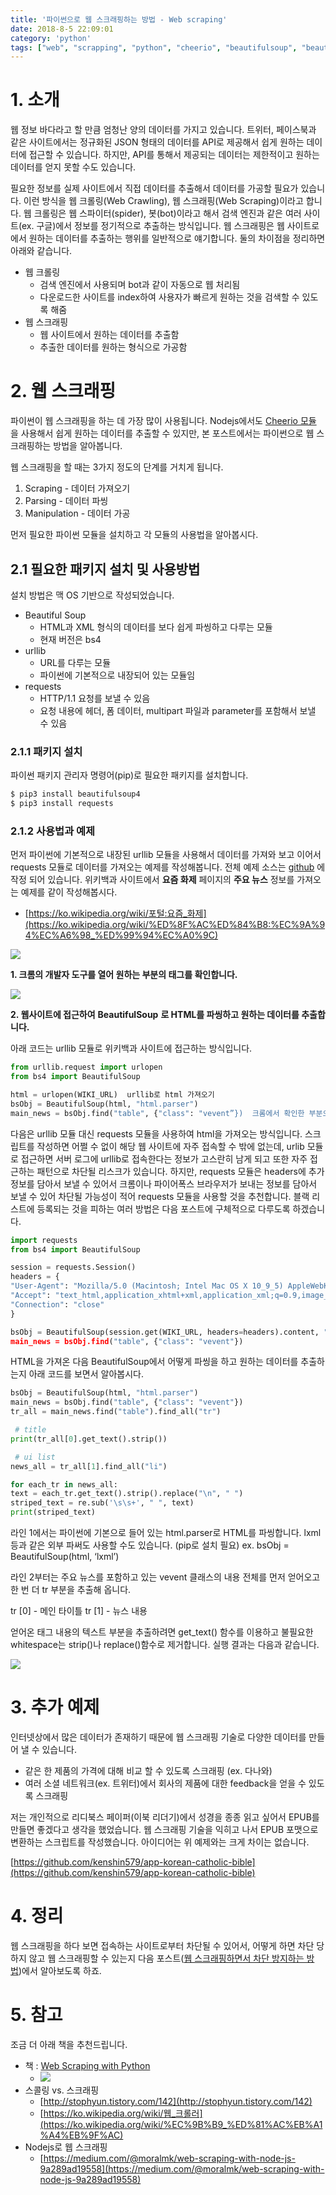 ```yaml
---
title: '파이썬으로 웹 스크래핑하는 방법 - Web scraping'
date: 2018-8-5 22:09:01
category: 'python'
tags: ["web", "scrapping", "python", "cheerio", "beautifulsoup", "beautifulsoup4", "urllib", "requests", "웹", "스크래핑", "파이썬"]
---
```


# 1. 소개
웹 정보 바다라고 할 만큼 엄청난 양의 데이터를 가지고 있습니다. 트위터, 페이스북과 같은 사이트에서는 정규화된 JSON 형태의 데이터를 API로 제공해서 쉽게 원하는 데이터에 접근할 수 있습니다. 하지만, API를 통해서 제공되는 데이터는 제한적이고 원하는 데이터를 얻지 못할 수도 있습니다.

필요한 정보를 실제 사이트에서 직접 데이터를 추출해서 데이터를 가공할 필요가 있습니다. 이런 방식을 웹 크롤링(Web Crawling), 웹 스크래핑(Web Scraping)이라고 합니다. 웹 크롤링은 웹 스파이터(spider), 봇(bot)이라고 해서 검색 엔진과 같은 여러 사이트(ex. 구글)에서 정보를 정기적으로 추출하는 방식입니다. 웹 스크래핑은 웹 사이트로에서 원하는 데이터를 추출하는 행위를 일반적으로 얘기합니다. 둘의 차이점을 정리하면 아래와 같습니다.

* 웹 크롤링
	* 검색 엔진에서 사용되며 bot과 같이 자동으로 웹 처리됨
	* 다운로드한 사이트를 index하여 사용자가 빠르게 원하는 것을 검색할 수 있도록 해줌
* 웹 스크래핑
	* 웹 사이트에서 원하는 데이터를 추출함
	* 추출한 데이터를 원하는 형식으로 가공함

# 2. 웹 스크래핑
파이썬이 웹 스크래핑을 하는 데 가장 많이 사용됩니다. Nodejs에서도 [Cheerio 모듈](https://medium.com/@moralmk/web-scraping-with-node-js-9a289ad19558) 을 사용해서 쉽게 원하는 데이터를 추출할 수 있지만, 본 포스트에서는 파이썬으로 웹 스크래핑하는 방법을 알아봅니다. 

웹 스크래핑을 할 때는 3가지 정도의 단계를 거치게 됩니다.

1. Scraping - 데이터 가져오기
2. Parsing - 데이터 파씽
3. Manipulation - 데이터 가공

먼저 필요한 파이썬 모듈을 설치하고 각 모듈의 사용법을 알아봅시다.

## 2.1 필요한 패키지 설치 및 사용방법
설치 방법은 맥 OS 기반으로 작성되었습니다.

* Beautiful Soup
	* HTML과 XML 형식의 데이터를 보다 쉽게 파씽하고 다루는 모듈
	* 현재 버전은 bs4
* urllib
	* URL를 다루는 모듈
	* 파이썬에 기본적으로 내장되어 있는 모듈임
* requests
	* HTTP/1.1 요청를 보낼 수 있음
	* 요청 내용에 헤더, 폼 데이터, multipart 파일과 parameter를 포함해서 보낼 수 있음

### 2.1.1 패키지 설치
파이썬 패키지 관리자 명령어(pip)로 필요한 패키지를 설치합니다.

```bash
$ pip3 install beautifulsoup4
$ pip3 install requests
```

### 2.1.2 사용법과 예제
먼저 파이썬에 기본적으로 내장된 urllib 모듈을 사용해서 데이터를 가져와 보고 이어서 requests 모듈로 데이터를 가져오는 예제를 작성해봅니다. 전체 예제 소스는 [github](https://github.com/kenshin579/tutorials-python/tree/master/web_scraping/01_web_scraping) 에 작정 되어 있습니다.
위키백과 사이트에서 **요즘 화제** 페이지의 **주요 뉴스** 정보를 가져오는 예제를 같이 작성해봅시다. 

* [https://ko.wikipedia.org/wiki/포털:요즘_화제](https://ko.wikipedia.org/wiki/%ED%8F%AC%ED%84%B8:%EC%9A%94%EC%A6%98_%ED%99%94%EC%A0%9C)

![](images/20180805/wiki.png)

**1. 크롬의 개발자 도구를 열어 원하는 부분의 태그를 확인합니다.**

![](images/20180805/6B835F07-A3A4-4479-88DF-6F3B0F8D66D7.png)

**2. 웹사이트에 접근하여** **BeautifulSoup** **로 HTML를 파씽하고 원하는 데이터를 추출합니다.**

아래 코드는 urllib 모듈로 위키백과 사이트에 접근하는 방식입니다.

```python
from urllib.request import urlopen
from bs4 import BeautifulSoup

html = urlopen(WIKI_URL)  urllib로 html 가져오기
bsObj = BeautifulSoup(html, "html.parser")
main_news = bsObj.find("table", {"class": "vevent”})  크롬에서 확인한 부분으로 작성함
```

다음은 urllib 모듈 대신 requests 모듈을 사용하여 html을 가져오는 방식입니다. 스크립트를 작성하면 어쩔 수 없이 해당 웹 사이트에 자주 접속할 수 밖에 없는데, urlib 모듈로 접근하면 서버 로그에 urllib로 접속한다는 정보가 고스란히 남게 되고 또한 자주 접근하는 패턴으로 차단될 리스크가 있습니다. 하지만, requests 모듈은 headers에 추가 정보를 담아서 보낼 수 있어서 크롬이나 파이어폭스 브라우저가 보내는 정보를 담아서 보낼 수 있어 차단될 가능성이 적어 requests 모듈을 사용할 것을 추천합니다. 블랙 리스트에 등록되는 것을 피하는 여러 방법은 다음 포스트에 구체적으로 다루도록 하겠습니다.

```python
import requests
from bs4 import BeautifulSoup

session = requests.Session()
headers = {
"User-Agent": "Mozilla/5.0 (Macintosh; Intel Mac OS X 10_9_5) AppleWebKit 537.36 (KHTML, like Gecko) Chrome",
"Accept": "text_html,application_xhtml+xml,application_xml;q=0.9,image_webp,**/**;q=0.8",
"Connection": "close"
}

bsObj = BeautifulSoup(session.get(WIKI_URL, headers=headers).content, "html.parser”) requests로 url에 접근해 html를 가져옴
main_news = bsObj.find("table", {"class": "vevent"})
```

HTML을 가져온 다음 BeautifulSoup에서 어떻게 파씽을 하고 원하는 데이터를 추출하는지 아래 코드를 보면서 알아봅시다.

```python
bsObj = BeautifulSoup(html, "html.parser")
main_news = bsObj.find("table", {"class": "vevent"})
tr_all = main_news.find("table").find_all("tr")

 # title
print(tr_all[0].get_text().strip())

 # ui list
news_all = tr_all[1].find_all("li")

for each_tr in news_all:
text = each_tr.get_text().strip().replace("\n", " ")
striped_text = re.sub('\s\s+', " ", text)
print(striped_text)
```

라인 1에서는 파이썬에 기본으로 들어 있는 html.parser로 HTML를 파씽합니다. lxml등과 같은 외부 파써도 사용할 수도 있습니다. (pip로 설치 필요)
ex. bsObj = BeautifulSoup(html, ‘lxml’)

라인 2부터는 주요 뉴스를 포함하고 있는 vevent 클래스의 내용 전체를 먼저 얻어오고 한 번 더 tr 부분을 추출해 옵니다.

tr [0] - 메인 타이틀
tr [1] - 뉴스 내용

얻어온 태그 내용의 텍스트 부분을 추출하려면 get_text() 함수를 이용하고 불필요한 whitespace는 strip()나 replace()함수로 제거합니다.
실행 결과는 다음과 같습니다.

![](images/20180805/01_execution.png)

# 3. 추가 예제
인터넷상에서 많은 데이터가 존재하기 때문에 웹 스크래핑 기술로 다양한 데이터를 만들어 낼 수 있습니다.

* 같은 한 제품의 가격에 대해 비교 할 수 있도록 스크래핑 (ex. 다나와)
* 여러 소셜 네트워크(ex. 트위터)에서 회사의 제품에 대한 feedback을 얻을 수 있도록 스크래핑

저는 개인적으로 리디북스 페이퍼(이북 리더기)에서 성경을 종종 읽고 싶어서 EPUB를 만들면 좋겠다고 생각을 했었습니다. 웹 스크래핑 기술을 익히고 나서 EPUB 포맷으로 변환하는 스크립트를 작성했습니다. 아이디어는 위 예제와는 크게 차이는 없습니다.

[https://github.com/kenshin579/app-korean-catholic-bible](https://github.com/kenshin579/app-korean-catholic-bible)



# 4. 정리

웹 스크래핑을 하다 보면 접속하는 사이트로부터 차단될 수 있어서, 어떻게 하면 차단 당하지 않고 웹 스크래핑할 수 있는지 다음 포스트([웹 스크래핑하면서 차단 방지하는 방법](http://advenoh.tistory.com/3))에서 알아보도록 하죠.

# 5. 참고

조금 더 아래 책을 추천드립니다.

* 책 : [Web Scraping with Python](http://www.hanbit.co.kr/store/books/look.php?p_code=B7159663510)
    * ![](images/20180805/image_1.jpeg)
* 스콜링 vs. 스크래핑
	* [http://stophyun.tistory.com/142](http://stophyun.tistory.com/142)
	* [https://ko.wikipedia.org/wiki/웹_크롤러](https://ko.wikipedia.org/wiki/%EC%9B%B9_%ED%81%AC%EB%A1%A4%EB%9F%AC)
* Nodejs로 웹 스크래핑
	* [https://medium.com/@moralmk/web-scraping-with-node-js-9a289ad19558](https://medium.com/@moralmk/web-scraping-with-node-js-9a289ad19558)



